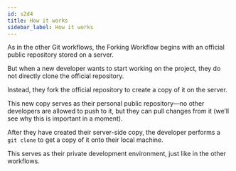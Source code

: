 ```yaml
---
id: s2d4
title: How it works
sidebar_label: How it works
---
```



As in the other Git workflows, the Forking Workflow begins with an official public repository stored on a server.

But when a new developer wants to start working on the project, they do not directly clone the official repository.


Instead, they fork the official repository to create a copy of it on the server.

This new copy serves as their personal public repository—no other developers are allowed to push to it, but they can pull changes from it (we’ll see why this is important in a moment).

After they have created their server-side copy, the developer performs a `git clone` to get a copy of it onto their local machine.

This serves as their private development environment, just like in the other workflows.
